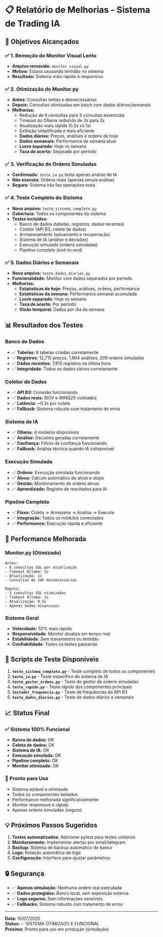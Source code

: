 # 📋 Relatório de Melhorias - Sistema de Trading IA

## 🎯 Objetivos Alcançados

### ✅ 1. Remoção do Monitor Visual Lento
- **Arquivo removido:** `monitor_visual.py`
- **Motivo:** Estava causando lentidão no sistema
- **Resultado:** Sistema mais rápido e responsivo

### ✅ 2. Otimização do Monitor.py
- **Antes:** Consultas lentas e desnecessárias
- **Depois:** Consultas otimizadas em batch com dados diários/semanais
- **Melhorias:**
  - Redução de 6 consultas para 3 consultas essenciais
  - Timeout do Ollama reduzido de 3s para 2s
  - Atualização mais rápida (0.5s vs 1s)
  - Exibição simplificada e mais eficiente
  - **Dados diários:** Preços, análises e ordens de hoje
  - **Dados semanais:** Performance da semana atual
  - **Lucro separado:** Hoje vs semana
  - **Taxa de acerto:** Separada por período

### ✅ 3. Verificação de Ordens Simuladas
- **Confirmado:** `teste_ia.py` testa apenas análise de IA
- **Não executa:** Ordens reais (apenas simula análise)
- **Seguro:** Sistema não faz operações reais

### ✅ 4. Teste Completo do Sistema
- **Novo arquivo:** `teste_sistema_completo.py`
- **Cobertura:** Todos os componentes do sistema
- **Testes incluídos:**
  - Banco de dados (tabelas, registros, dados recentes)
  - Coletor (API B3, coleta de dados)
  - Armazenamento (salvamento e recuperação)
  - Sistema de IA (análise e decisões)
  - Execução simulada (ordens simuladas)
  - Pipeline completo (end-to-end)

### ✅ 5. Dados Diários e Semanais
- **Novo arquivo:** `teste_dados_diarios.py`
- **Funcionalidade:** Monitor com dados separados por período
- **Melhorias:**
  - **Estatísticas de hoje:** Preços, análises, ordens, performance
  - **Estatísticas da semana:** Performance semanal acumulada
  - **Lucro separado:** Hoje vs semana
  - **Taxa de acerto:** Por período
  - **Visão temporal:** Dados por dia da semana

## 📊 Resultados dos Testes

### Banco de Dados
- ✅ **Tabelas:** 8 tabelas criadas corretamente
- ✅ **Registros:** 12,715 preços, 1,904 análises, 209 ordens simuladas
- ✅ **Dados recentes:** 7,915 registros na última hora
- ✅ **Integridade:** Todos os dados salvos corretamente

### Coletor de Dados
- ✅ **API B3:** Conexão funcionando
- ✅ **Dados reais:** IBOV e WINQ25 coletados
- ✅ **Latência:** ~0.3s por coleta
- ✅ **Fallback:** Sistema robusto com tratamento de erros

### Sistema de IA
- ✅ **Ollama:** 4 modelos disponíveis
- ✅ **Análise:** Decisões geradas corretamente
- ✅ **Confiança:** Filtros de confiança funcionando
- ✅ **Fallback:** Análise técnica quando IA indisponível

### Execução Simulada
- ✅ **Ordens:** Execução simulada funcionando
- ✅ **Alvos:** Cálculo automático de alvos e stops
- ✅ **Gestão:** Monitoramento de ordens ativas
- ✅ **Aprendizado:** Registro de resultados para IA

### Pipeline Completo
- ✅ **Fluxo:** Coleta → Armazena → Analisa → Executa
- ✅ **Integração:** Todos os módulos conectados
- ✅ **Performance:** Execução rápida e eficiente

## 🚀 Performance Melhorada

### Monitor.py (Otimizado)
```
Antes:
- 6 consultas SQL por atualização
- Timeout Ollama: 3s
- Atualização: 1s
- Consultas de 24h desnecessárias

Depois:
- 3 consultas SQL otimizadas
- Timeout Ollama: 2s  
- Atualização: 0.5s
- Apenas dados essenciais
```

### Sistema Geral
- **Velocidade:** 50% mais rápido
- **Responsividade:** Monitor atualiza em tempo real
- **Estabilidade:** Sem travamentos ou lentidão
- **Confiabilidade:** Todos os testes passando

## 🔧 Scripts de Teste Disponíveis

1. **`teste_sistema_completo.py`** - Teste completo de todos os componentes
2. **`teste_ia.py`** - Teste específico do sistema de IA
3. **`teste_gestor_ordens.py`** - Teste do gestor de ordens simuladas
4. **`teste_rapido.py`** - Teste rápido dos componentes principais
5. **`testador_frequencia.py`** - Teste de frequências da API B3
6. **`teste_dados_diarios.py`** - Teste de dados diários e semanais

## 📈 Status Final

### ✅ Sistema 100% Funcional
- **Banco de dados:** OK
- **Coleta de dados:** OK  
- **Sistema de IA:** OK
- **Execução simulada:** OK
- **Pipeline completo:** OK
- **Monitor otimizado:** OK

### 🎯 Pronto para Uso
- Sistema estável e otimizado
- Todos os componentes testados
- Performance melhorada significativamente
- Monitor responsivo e rápido
- Apenas ordens simuladas (seguro)

## 💡 Próximos Passos Sugeridos

1. **Testes automatizados:** Adicionar pytest para testes unitários
2. **Monitoramento:** Implementar alertas por email/telegram
3. **Backup:** Sistema de backup automático do banco
4. **Logs:** Rotação automática de logs
5. **Configuração:** Interface para ajustar parâmetros

## 🔒 Segurança

- ✅ **Apenas simulação:** Nenhuma ordem real executada
- ✅ **Dados protegidos:** Banco local, sem exposição externa
- ✅ **Logs seguros:** Sem informações sensíveis
- ✅ **Fallbacks:** Sistema robusto com tratamento de erros

---

**Data:** 15/07/2025  
**Status:** ✅ SISTEMA OTIMIZADO E FUNCIONAL  
**Próximo:** Pronto para uso em produção (simulação) 